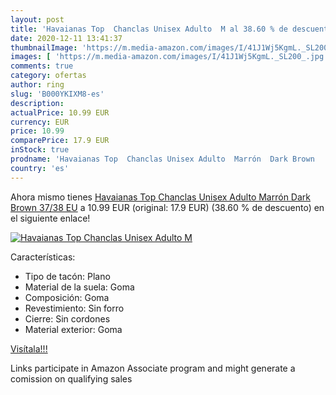 ```yaml
---
layout: post
title: 'Havaianas Top  Chanclas Unisex Adulto  M al 38.60 % de descuento'
date: 2020-12-11 13:41:37
thumbnailImage: 'https://m.media-amazon.com/images/I/41J1Wj5KgmL._SL200_.jpg'
images: [ 'https://m.media-amazon.com/images/I/41J1Wj5KgmL._SL200_.jpg' ]
comments: true
category: ofertas
author: ring
slug: 'B000YKIXM8-es'
description:
actualPrice: 10.99 EUR
currency: EUR
price: 10.99
comparePrice: 17.9 EUR
inStock: true
prodname: 'Havaianas Top  Chanclas Unisex Adulto  Marrón  Dark Brown   37/38 EU'
country: 'es'
---
```


Ahora mismo tienes [Havaianas Top  Chanclas Unisex Adulto  Marrón  Dark Brown   37/38 EU](https://www.amazon.es/dp/B000YKIXM8/?tag=tolees-21) a 10.99 EUR (original: 17.9 EUR) (38.60 %  de descuento) en el siguiente enlace!

[![Havaianas Top  Chanclas Unisex Adulto  M](https://m.media-amazon.com/images/I/41J1Wj5KgmL._SL200_.jpg)](https://www.amazon.es/dp/B000YKIXM8/?tag=tolees-21)

Características:

- Tipo de tacón: Plano
- Material de la suela: Goma
- Composición: Goma
- Revestimiento: Sin forro
- Cierre: Sin cordones
- Material exterior: Goma

[Visítala!!!](https://www.amazon.es/dp/B000YKIXM8/?tag=tolees-21)

Links participate in Amazon Associate program and might generate a comission on qualifying sales
